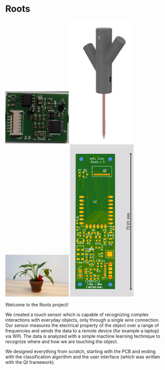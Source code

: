 # Roots

<p float="left">
    <img src="https://github.com/Leopicchio/Roots/blob/main/PCB_roots.png" alt="drawing" width="200"/> 
    <img src="https://github.com/Leopicchio/Roots/blob/main/sensor.png" alt="drawing" width="200"/> 
    <img src="https://github.com/Leopicchio/Roots/blob/main/setup_example.png" alt="drawing" width="200"/>
    <img src="https://github.com/Leopicchio/Roots/blob/main/PCB_arthur.png" alt="drawing" width="200"/>
</p>

     
    




Welcome to the Roots project! 

We created a touch sensor which is capable of recognizing complex interactions with everyday objects, only through a single wire connection. Our sensor measures the electrical property of the object over a range of frequencies and sends the data to a remote device (for example a laptop) via Wifi. The data is analyzed with a simple machine learning technique to recognize where and how we are touching the object.

We designed everything from scratch, starting with the PCB and ending with the classification algorithm and the user interface (which was written with the Qt framework).
